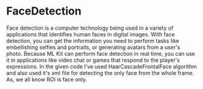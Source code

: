 # FaceDetection
Face detection is a computer technology being used in a variety of applications that identifies human faces in digital images.
With face detection, you can get the information you need to perform tasks like embellishing selfies and portraits, or generating avatars from a user's photo. Because ML Kit can perform face detection in real time, you can use it in applications like video chat or games that respond to the player's expressions.
In the given code I've used HaarCascadeFrontalFace algorithm and also used it's xml file for detecting the only face from the whole frame. As, we all know ROI is face only.
